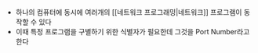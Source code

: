 - 하나의 컴퓨터에 동시에 여러개의 [[네트워크 프로그래밍|네트워크]] 프로그램이 동작할 수 있다
- 이때 특정 프로그램을 구별하기 위한 식별자가 필요한데 그것을 Port Number라고 한다
